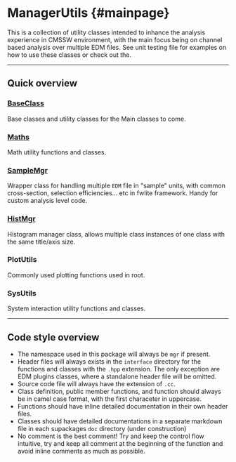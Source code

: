 # ManagerUtils {#mainpage}

This is a collection of utility classes intended to inhance the analysis experience in CMSSW environment, with the main focus being on channel based analysis over multiple EDM files. See unit testing file for examples on how to use these classes or check out the.

---

## Quick overview

### [BaseClass](./BaseClass/)
Base classes and utility classes for the Main classes to come.


### [Maths](./Maths/)
Math utility functions and classes.


### [SampleMgr](./SampleMgr/)
Wrapper class for handling multiple `EDM` file in "sample" units, with common cross-section, selection efficiencies... etc  in fwlite framework. Handy for custom analysis level code.


### [HistMgr](./HistMgr/)
Histogram manager class, allows multiple class instances of one class with the same title/axis size.  

### PlotUtils
Commonly used plotting functions used in root.

### SysUtils
System interaction utility functions and classes.

---

## Code style overview

* The namespace used in this package will always be `mgr` if present.
* Header files will always exists in the `interface` directory for the functions and classes with the `.hpp` extension. The only exception are EDM plugins classes, where a standalone header file will be omitted.
* Source code file will always have the extension of `.cc`.
* Class definition, public member functions, and function should always be in camel case format, with the first characeter in uppercase.
* Functions should have inline detailed documentation in their own header files.
* Classes should have detailed documentations in a separate markdown file in each supackages `doc` directory (under construction)
* No comment is the best comment! Try and keep the control flow intuitive, try and keep all comment at the beginning of the function and avoid inline comments as much as possible.
